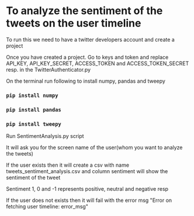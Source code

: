 # To analyze the sentiment of the tweets on the user timeline

To run this we need to have a twitter developers account and create a project

Once you have created a project. Go to keys and token and replace API_KEY, API_KEY_SECRET, ACCESS_TOKEN and ACCESS_TOKEN_SECRET resp. in the TwitterAuthenticator.py

On the terminal run following to install numpy, pandas and tweepy

### `pip install numpy`

### `pip install pandas`

### `pip install tweepy`

Run SentimentAnalysis.py script 

It will ask you for the screen name of the user(whom you want to analyze the tweets)

If the user exists then it will create a csv with name tweets_sentiment_analysis.csv and column sentiment will show the sentiment of the tweet

Sentiment 1, 0 and -1 represents positive, neutral and negative resp

If the user does not exists then it will fail with the error msg "Error on fetching user timeline: error_msg"